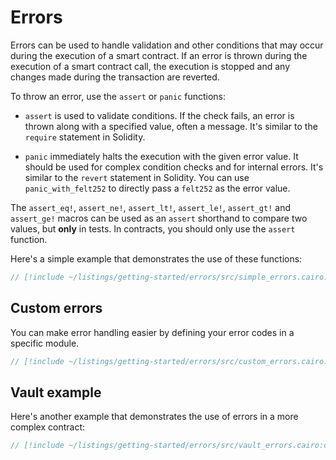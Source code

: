 # Errors

Errors can be used to handle validation and other conditions that may occur during the execution of a smart contract.
If an error is thrown during the execution of a smart contract call, the execution is stopped and any changes made during the transaction are reverted.

To throw an error, use the `assert` or `panic` functions:

- `assert` is used to validate conditions.
  If the check fails, an error is thrown along with a specified value, often a message.
  It's similar to the `require` statement in Solidity.

- `panic` immediately halts the execution with the given error value.
  It should be used for complex condition checks and for internal errors. It's similar to the `revert` statement in Solidity.
  You can use `panic_with_felt252` to directly pass a `felt252` as the error value.

The `assert_eq!`, `assert_ne!`, `assert_lt!`, `assert_le!`, `assert_gt!` and `assert_ge!` macros can be used as an `assert` shorthand to compare two values, but **only** in tests. In contracts, you should only use the `assert` function.

Here's a simple example that demonstrates the use of these functions:

```rust
// [!include ~/listings/getting-started/errors/src/simple_errors.cairo:contract]
```

## Custom errors

You can make error handling easier by defining your error codes in a specific module.

```rust
// [!include ~/listings/getting-started/errors/src/custom_errors.cairo:contract]
```

## Vault example

Here's another example that demonstrates the use of errors in a more complex contract:

```rust
// [!include ~/listings/getting-started/errors/src/vault_errors.cairo:contract]
```
